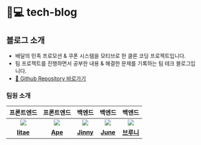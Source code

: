 # 👨💻 tech-blog

## 블로그 소개

* 배달의 민족 프로모션 & 쿠폰 시스템을 모티브로 한 클론 코딩 프로젝트입니다.
* 팀 프로젝트를 진행하면서 공부한 내용 & 해결한 문제를 기록하는 팀 테크 블로그입니다.
* [🔗 Github Repository 바로가기](https://github.com/woowa-coupons/woowa-coupons)



### 팀원 소개

|                                        프론트엔드                                       |                                        프론트엔드                                       |                                        백엔드                                       |                                        백엔드                                       |                                       백엔드                                      |
| :--------------------------------------------------------------------------------: | :--------------------------------------------------------------------------------: | :------------------------------------------------------------------------------: | :------------------------------------------------------------------------------: | :----------------------------------------------------------------------------: |
| [![](https://avatars.githubusercontent.com/qkdflrgs)](https://github.com/qkdflrgs) | [![](https://avatars.githubusercontent.com/crtEvent)](https://github.com/crtEvent) | [![](https://avatars.githubusercontent.com/jinny-l)](https://github.com/jinny-l) | [![](https://avatars.githubusercontent.com/JJONSOO)](https://github.com/JJONSOO) | [![](https://avatars.githubusercontent.com/23Yong)](https://github.com/23Yong) |
|                       [**litae**](https://github.com/jsh3418)                      |                       [**Ape**](https://github.com/crtEvent)                       |                      [**Jinny**](https://github.com/jinny-l)                     |                      [**June**](https://github.com/JJONSOO)                      |                      [**브루니**](https://github.com/23Yong)                      |
